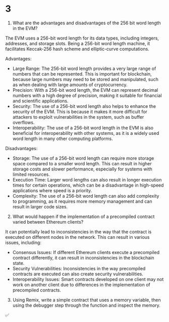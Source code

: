 # 3

1. What are the advantages and disadvantages of the 256 bit word length in the EVM?

  The EVM uses a 256-bit word length for its data types, including integers, addresses, and storage slots.
  Being a 256-bit word length machine, it facilitates Keccak-256 hash scheme and elliptic-curve computations.

  Advantages:
  - Large Range: The 256-bit word length provides a very large range of numbers that can be represented. This is important for blockchain, because large numbers may need to be stored and manipulated, such as when dealing with large amounts of cryptocurrency.
  - Precision: With a 256-bit word length, the EVM can represent decimal numbers with a high degree of precision, making it suitable for financial and scientific applications.
  - Security: The use of a 256-bit word length also helps to enhance the security of the EVM. This is because it makes it more difficult for attackers to exploit vulnerabilities in the system, such as buffer overflows.
  - Interoperability: The use of a 256-bit word length in the EVM is also beneficial for interoperability with other systems, as it is a widely used word length in many other computing platforms.

  Disadvantages:
  - Storage: The use of a 256-bit word length can require more storage space compared to a smaller word length. This can result in higher storage costs and slower performance, especially for systems with limited resources.
  - Execution Time: Larger word lengths can also result in longer execution times for certain operations, which can be a disadvantage in high-speed applications where speed is a priority.
  - Complexity: The use of a 256-bit word length can also add complexity to programming, as it requires more memory management and can result in larger code sizes.


2. What would happen if the implementation of a precompiled contract varied between Ethereum clients?

  It can potentially lead to inconsistencies in the way that the contract is executed on different nodes in the network. This can result in various issues, including:
  - Consensus Issues: If different Ethereum clients execute a precompiled contract differently, it can result in inconsistencies in the blockchain state.
  - Security Vulnerabilities: Inconsistencies in the way precompiled contracts are executed can also create security vulnerabilities.
  - Interoperability Issues: Smart contracts developed on one client may not work on another client due to differences in the implementation of precompiled contracts.

3. Using Remix, write a simple contract that uses a memory variable, then using the debugger step through the function and inspect the memory.

  ✅